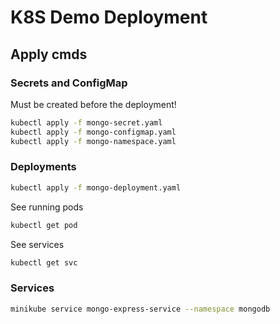 # K8S Demo Deployment

## Apply cmds

### Secrets and ConfigMap

Must be created before the deployment!

```bash
kubectl apply -f mongo-secret.yaml
kubectl apply -f mongo-configmap.yaml
kubectl apply -f mongo-namespace.yaml
```

### Deployments

```bash
kubectl apply -f mongo-deployment.yaml
```

See running pods

```bash
kubectl get pod
```

See services

```bash
kubectl get svc
```

### Services

```bash
minikube service mongo-express-service --namespace mongodb
```
